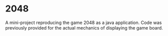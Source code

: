 # 2048
A mini-project reproducing the game 2048 as a java application. Code was previously provided for the actual mechanics of displaying the game board.
